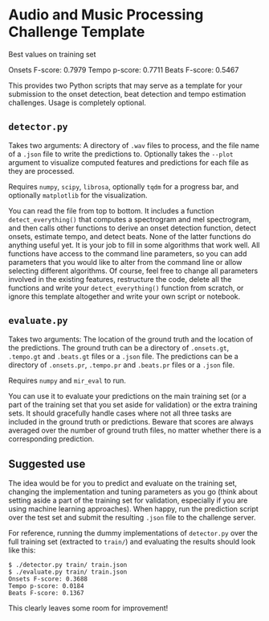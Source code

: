 Audio and Music Processing Challenge Template
=============================================

Best values on training set

Onsets F-score: 0.7979
Tempo p-score: 0.7711
Beats F-score: 0.5467

This provides two Python scripts that may serve as a template for your submission to the onset detection, beat detection and tempo estimation challenges. Usage is completely optional.

`detector.py`
-------------

Takes two arguments: A directory of `.wav` files to process, and the file name of a `.json` file to write the predictions to. Optionally takes the `--plot` argument to visualize computed features and predictions for each file as they are processed.

Requires `numpy`, `scipy`, `librosa`, optionally `tqdm` for a progress bar, and optionally `matplotlib` for the visualization.

You can read the file from top to bottom. It includes a function `detect_everything()` that computes a spectrogram and mel spectrogram, and then calls other functions to derive an onset detection function, detect onsets, estimate tempo, and detect beats. None of the latter functions do anything useful yet. It is your job to fill in some algorithms that work well. All functions have access to the command line parameters, so you can add parameters that you would like to alter from the command line or allow selecting different algorithms. Of course, feel free to change all parameters involved in the existing features, restructure the code, delete all the functions and write your `detect_everything()` function from scratch, or ignore this template altogether and write your own script or notebook.

`evaluate.py`
-------------

Takes two arguments: The location of the ground truth and the location of the predictions. The ground truth can be a directory of `.onsets.gt`, `.tempo.gt` and `.beats.gt` files or a `.json` file. The predictions can be a directory of `.onsets.pr`, `.tempo.pr` and `.beats.pr` files or a `.json` file.

Requires `numpy` and `mir_eval` to run.

You can use it to evaluate your predictions on the main training set (or a part of the training set that you set aside for validation) or the extra training sets. It should gracefully handle cases where not all three tasks are included in the ground truth or predictions. Beware that scores are always averaged over the number of ground truth files, no matter whether there is a corresponding prediction.

Suggested use
-------------

The idea would be for you to predict and evaluate on the training set, changing the implementation and tuning parameters as you go (think about setting aside a part of the training set for validation, especially if you are using machine learning approaches). When happy, run the prediction script over the test set and submit the resulting `.json` file to the challenge server.

For reference, running the dummy implementations of `detector.py` over the full training set (extracted to `train/`) and evaluating the results should look like this:
```
$ ./detector.py train/ train.json
$ ./evaluate.py train/ train.json
Onsets F-score: 0.3688
Tempo p-score: 0.0184
Beats F-score: 0.1367
```
This clearly leaves some room for improvement!
